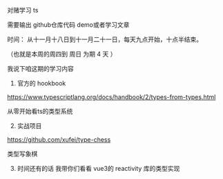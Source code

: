对赌学习 ts 

需要输出 github仓库代码 demo或者学习文章

时间： 从十一月十八日到十一月二十一日，每天九点开始，十点半结束。

（也就是本周的周四到 周日  为期 4 天  ）

我说下咱这期的学习内容

1.  官方的 hookbook 

https://www.typescriptlang.org/docs/handbook/2/types-from-types.html  

从零开始看ts的类型系统

2. 实战项目

https://github.com/xufei/type-chess

类型写象棋

3. 时间还有的话 我带你们看看 vue3的 reactivity 库的类型实现

